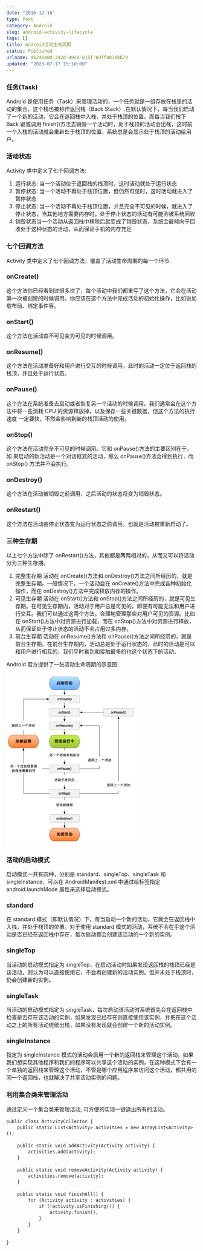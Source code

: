 ```yaml
---
date: "2016-12-16"
type: Post
category: Android
slug: android-activity-lifecycle
tags: []
title: Android活动生命周期
status: Published
urlname: d6248408-342d-49c8-815f-69ff4076bb79
updated: "2023-07-17 15:10:00"
---
```


### 任务(Task)

Android 是使用任务（Task）来管理活动的，一个任务就是一组存放在栈里的活动的集合，这个栈也被称作返回栈（Back Stack）.在默认情况下，每当我们启动了一个新的活动，它会在返回栈中入栈，并处于栈顶的位置。而每当我们按下 Back 键或调用 finish()方法去销毁一个活动时，处于栈顶的活动会出栈，这时前一个入栈的活动就会重新处于栈顶的位置。系统总是会显示处于栈顶的活动给用户。

### 活动状态

Activity 类中定义了七个回调方法:

1. 运行状态: 当一个活动位于返回栈的栈顶时，这时活动就处于运行状态
2. 暂停状态: 当一个活动不再处于栈顶位置，但仍然可见时，这时活动就进入了暂停状态
3. 停止状态: 当一个活动不再处于栈顶位置，并且完全不可见的时候，就进入了停止状态，当其他地方需要内存时，处于停止状态的活动有可能会被系统回收
4. 销毁状态当一个活动从返回栈中移除后就变成了销毁状态，系统会最倾向于回收处于这种状态的活动，从而保证手机的内存充足

### 七个回调方法

Activity 类中定义了七个回调方法，覆盖了活动生命周期的每一个环节.

### onCreate()

这个方法你已经看到过很多次了，每个活动中我们都重写了这个方法，它会在活动第一次被创建的时候调用。你应该在这个方法中完成活动的初始化操作，比如说加载布局、绑定事件等。

### onStart()

这个方法在活动由不可见变为可见的时候调用。

### onResume()

这个方法在活动准备好和用户进行交互的时候调用。此时的活动一定位于返回栈的
栈顶，并且处于运行状态。

### onPause()

这个方法在系统准备去启动或者恢复另一个活动的时候调用。我们通常会在这个方
法中将一些消耗 CPU 的资源释放掉，以及保存一些关键数据，但这个方法的执行速度
一定要快，不然会影响到新的栈顶活动的使用。

### onStop()

这个方法在活动完全不可见的时候调用。它和 onPause()方法的主要区别在于，如
果启动的新活动是一个对话框式的活动，那么 onPause()方法会得到执行，而 onStop()
方法并不会执行。

### onDestroy()

这个方法在活动被销毁之前调用，之后活动的状态将变为销毁状态。

### onRestart()

这个方法在活动由停止状态变为运行状态之前调用，也就是活动被重新启动了。

### 三种生存期

以上七个方法中除了 onRestart()方法，其他都是两两相对的，从而又可以将活动分为三种生存期。

1. 完整生存期
   活动在 onCreate()方法和 onDestroy()方法之间所经历的，就是完整生存期。一般情况下，一个活动会在 onCreate()方法中完成各种初始化操作，而在 onDestroy()方法中完成释放内存的操作。
2. 可见生存期
   活动在 onStart()方法和 onStop()方法之间所经历的，就是可见生存期。在可见生存期内，活动对于用户总是可见的，即便有可能无法和用户进行交互。我们可以通过这两个方法，合理地管理那些对用户可见的资源。比如在 onStart()方法中对资源进行加载，而在 onStop()方法中对资源进行释放， 从而保证处于停止状态的活动不会占用过多内存。
3. 前台生存期
   活动在 onResume()方法和 onPause()方法之间所经历的，就是前台生存期。在前台生存期内，活动总是处于运行状态的，此时的活动是可以和用户进行相互的，我们平时看到和接触最多的也这个状态下的活动。

Android 官方提供了一张活动生命周期的示意图:

![image](../../images/e388728d5ed42b45b9fa1a9fdec1e827.png)

### 活动的启动模式

启动模式一共有四种，分别是 standard、singleTop、singleTask 和 singleInstance，可以在 AndroidManifest.xml 中通过给<activity>标签指定 android:launchMode 属性来选择启动模式。

### standard

在 standard 模式（即默认情况）下，每当启动一个新的活动，它就会在返回栈中入栈，并处于栈顶的位置。对于使用 standard 模式的活动，系统不会在乎这个活动是否已经在返回栈中存在，每次启动都会创建该活动的一个新的实例。

### singleTop

当活动的启动模式指定为 singleTop，在启动活动时如果发现返回栈的栈顶已经是该活动，则认为可以直接使用它，不会再创建新的活动实例。但并未处于栈顶时，仍会创建新的实例。

### singleTask

当活动的启动模式指定为 singleTask，每次启动该活动时系统首先会在返回栈中检查是否存在该活动的实例，如果发现已经存在则直接使用该实例，并把在这个活动之上的所有活动统统出栈，如果没有发现就会创建一个新的活动实例。

### singleInstance

指定为 singleInstance 模式的活动会启用一个新的返回栈来管理这个活动。如果我们想实现其他程序和我们的程序可以共享这个活动的实例，在这种模式下会有一个单独的返回栈来管理这个活动，不管是哪个应用程序来访问这个活动，都共用的同一个返回栈，也就解决了共享活动实例的问题。

### 利用集合类来管理活动

通过定义一个集合类来管理活动, 可方便的实现一键退出所有的活动。

```text
public class ActivityCollector {
    public static List<Activity> activities = new ArrayList<Activity>();

    public static void addActivity(Activity activity) {
        activities.add(activity);
    }

    public static void removeActivity(Activity activity) {
        activities.remove(activity);
    }

    public static void finishAll() {
        for (Activity activity : activities) {
            if (!activity.isFinishing()) {
                activity.finish();
            }
        }
    }

}

```

